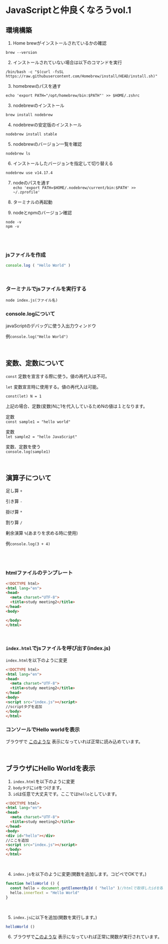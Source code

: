 # JavaScriptと仲良くなろうvol.1

## 環境構築

1. Home brewがインストールされているかの確認

`brew --version`

2. インストールされていない場合は以下のコマンドを実行

`/bin/bash -c "$(curl -fsSL https://raw.githubusercontent.com/Homebrew/install/HEAD/install.sh)"`

3. homebrewのパスを通す  

`echo 'export PATH="/opt/homebrew/bin:$PATH"' >> $HOME/.zshrc`

3. nodebrewのインストール

`brew install nodebrew`

4. nodebrewの安定版のインストール

`nodebrew install stable`

5. nodebrewのバージョン一覧を確認

`nodebrew ls`

6. インストールしたバージョンを指定して切り替える

`nodebrew use v14.17.4`

7. nodeのパスを通す  
   `echo 'export PATH=$HOME/.nodebrew/current/bin:$PATH' >> ~/.zprofile'`

8. ターミナルの再起動


9. nodeとnpmのバージョン確認

`node -v`  
`npm -v`

<br/>
<br/>

### jsファイルを作成

```javascript
console.log ( "Hello World" )
```

<br/>

### ターミナルでjsファイルを実行する

```ターミナル
node index.js(ファイル名)
```

### console.logについて

javaScriptのデバッグに使う入出力ウィンドウ

例`console.log("Hello World")`

<br/>

## 変数、定数について

`const` 定数を宣言する際に使う。値の再代入は不可。

`let` 変数宣言時に使用する。値の再代入は可能。

`const(let) N = 1`

上記の場合、定数(変数)Nに1を代入しているためNの値は１となります。

定数  
`const sample1 = "hello world"`

変数  
`let sample2 = "hello JavaScript"`

変数、定数を使う  
`console.log(sample1)`

<br/>

## 演算子について

足し算 `+`

引き算 `-`

掛け算 `*`

割り算 `/`

剰余演算 `%`(あまりを求める時に使用)

例`console.log(3 + 4)`

<br/>
<br/>

### htmlファイルのテンプレート

```html
<!DOCTYPE html>
<html lang="en">
<head>
  <meta charset="UTF-8">
  <title>study meeting2</title>
</head>
<body>

</body>
</html>
```

<br/>

### `index.html`でjsファイルを呼び出す(index.js)

`index.html`を以下のように変更

```html
<!DOCTYPE html>
<html lang="en">
<head>
  <meta charset="UTF-8">
  <title>study meeting2</title>
</head>
<body>
<script src="index.js"></script>
//scriptタグを追加
</body>
</html>
```

### コンソールでHello worldを表示

ブラウザで [このような](https://i.gyazo.com/b75a365f6b4413d8cb1965930b0f7dd3.png) 表示になっていれば正常に読み込めています。

<br/>

## ブラウザにHello Worldを表示

1. `index.html`を以下のように変更
2. `bodyタグ`に`id`をつけます。
3. `id`は任意で大丈夫です。ここでは`hello`としています。

```html
<!DOCTYPE html>
<html lang="en">
<head>
  <meta charset="UTF-8">
  <title>study meeting2</title>
</head>
<body>
<div id="hello"></div>
//ここを追加
<script src="index.js"></script>
</body>
</html>
```

<br/>

4. `index.js`を以下のように変更(関数を追加します。コピペでOKです。)

```javascript
function helloWorld () {
  const hello = document.getElementById ( "hello" )//htmlで取得したidを取得
  hello.innerText = "Hello World"
}
```

<br/>

5. `index.js`に以下を追加(関数を実行します。)

```javascript
helloWorld ()
```

6. ブラウザで[このような](https://i.gyazo.com/35b4fc83de0ff111fa4369c8d297df1f.png) 表示になっていれば正常に関数が実行されています。
